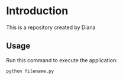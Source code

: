 # Introduction

This is a repository created by Diana


## Usage


Run this command to execute the application:


`python filename.py`
